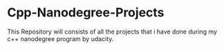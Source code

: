 # Cpp-Nanodegree-Projects
This Repository will consists of all the projects that i have done during my c++ nanodegree program by udacity.
